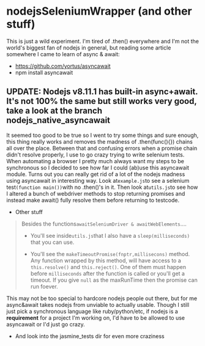 

# nodejsSeleniumWrapper (and other stuff)

This is just a wild experiment. I'm tired of .then() everywhere and I'm not the world's biggest fan of nodejs in general, but reading some article somewhere I came to learn of async & await:
* https://github.com/yortus/asyncawait
* npm install asyncawait

## UPDATE: Nodejs v8.11.1 has built-in async+await. It's not 100% the same but still works very good, take a look at the branch nodejs_native_asyncawait

It seemed too good to be true so I went to try some things and sure enough, this thing really works and removes the madness
of .then(func(){}) chains all over the place. Between that and confusing errors when a promise chain didn't resolve properly, I use to go crazy trying to write selenium tests. When automating a browser I pretty much always want my steps to be synchronous so I decided to see how far I could (ab)use this asyncawait module. Turns out you can really get rid of a lot of the nodejs madness using asyncawait in interesting way. Look at```example.js```to see a selenium test```(function main())```with no .then()'s in it. Then look at```utils.js```to see how I altered a bunch of webdriver methods to stop returning promises and instead make await() fully resolve them before returning to testcode. 

* Other stuff

> Besides the functions```awaitSeleniumDriver & awaitWebElements```....
> 
>- You'll see inside```utils.js```that I also have a ```sleep(milliseconds)``` that you can use.
>
>- You'll see the ```makeTimeoutPromise(fnptr,millisecons)``` method. Any function wrapped by this method, will have access to a ```this.resolve()``` and ```this.reject()```. One of them must happen before ```milliseconds``` after the function is called or you'll get a timeout. If you give ```null``` as the maxRunTime then the promise can run foever. 
>

This may not be too special to hardcore nodejs people out there, but for me async&await takes nodejs from unviable to actually usable. Though I still just pick a synchronous language like ruby/python/etc, if nodejs is a __requirement__ for a project I'm working on, I'd have to be allowed to use asyncawait or I'd just go crazy.

* And look into the jasmine_tests dir for even more craziness
